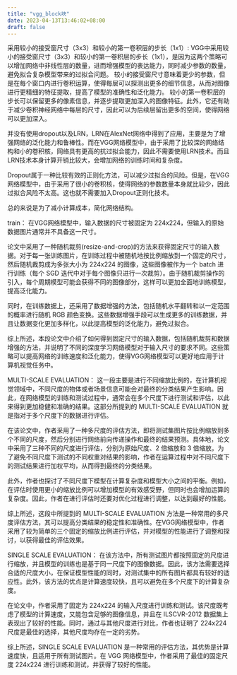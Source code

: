 ```yaml
---
title: "vgg_block块"
date: 2023-04-13T13:46:02+08:00
draft: false
---
```


采用较小的接受窗尺寸（3x3）和较小的第一卷积层的步长（1x1）:
VGG中采用较小的接受窗尺寸（3x3）和较小的第一卷积层的步长（1x1），是因为这两个策略可以增加网络中非线性层的数量，进而增强模型的表达能力，同时减少参数的数量，避免拟合复杂模型带来的过拟合问题。
较小的接受窗尺寸意味着更少的参数，但是在每个窗口内进行卷积运算，使得每层可以探测出更多的细节信息，从而对图像进行更精细的特征提取，提高了模型的准确性和泛化能力。
较小的第一卷积层的步长可以保留更多的像素信息，并逐步提取更加深入的图像特征。此外，它还有助于减少卷积神经网络中每层的尺寸，因此可以为后续层留出更多的空间，使得网络可以更加深入。

并没有使用dropout以及LRN，LRN在AlexNet网络中得到了应用，主要是为了增强网络的泛化能力和鲁棒性。而在VGG网络模型中，由于采用了比较深的网络结构和小的卷积核，网络具有更高的抗过拟合能力，因此不需要使用LRN技术。而且LRN技术本身计算开销比较大，会增加网络的训练时间和复杂度。

Dropout属于一种比较有效的正则化方法，可以减少过拟合的风险。但是，在VGG网络模型中，由于采用了很小的卷积核，使得网络的参数数量本身就比较少，因此过拟合风险不太高。这也就不需要加入Dropout正则化技术。

总的来说是为了减小计算成本，简化网络结构。

train：
在VGG网络模型中，输入数据的尺寸被固定为 224x224，但输入的原始数据图片通常并不具备这一尺寸。

论文中采用了一种随机裁剪(resize-and-crop)的方法来获得固定尺寸的输入数据。对于每一张训练图片，在训练过程中被随机地按比例缩放到一个固定的尺寸，然后随机裁剪成为多张大小为 224x224 的图像，这些图像被作为一个 batch 进行训练（每个 SGD 迭代中对于每个图像只进行一次裁剪）。由于随机裁剪操作的引入，每个周期模型可能会获得不同的图像部分，这样可以更加全面地训练模型，提高泛化能力。

同时，在训练数据上，还采用了数据增强的方法，包括随机水平翻转和以一定范围的概率进行随机 RGB 颜色变换。这些数据增强手段可以生成更多的训练数据，并且让数据变化更加多样化，以此提高模型的泛化能力，避免过拟合。

综上所述，本段论文中介绍了如何得到固定尺寸的输入数据，包括随机裁剪和数据增强的方法，并说明了不同的深度学习网络模型对于输入尺寸的要求不同。这些策略可以提高网络的训练速度和泛化能力，使得VGG网络模型可以更好地应用于计算机视觉任务中。


MULTI-SCALE EVALUATION：
这一段主要是进行不同缩放比例的，在计算机视觉领域中，不同尺度的物体或者场景信息可能会对最终的分类结果产生影响。因此，在网络模型的训练和测试过程中，通常会在多个尺度下进行测试和评估，以此来得到更加稳健和准确的结果。这部分所提到的 MULTI-SCALE EVALUATION 就是指对于多个尺度下的数据进行评估。

在该论文中，作者采用了一种多尺度的评估方法，即将测试集图片按比例缩放到多个不同的尺度，然后分别进行网络前向传递操作和最终的结果预测。具体地，论文中采用了三种不同的尺度进行评估，分别为原始尺度、2 倍缩放和 3 倍缩放。为了避免不同尺度下测试的不同权重对结果的影响，作者在运算过程中对不同尺度下的测试结果进行加权平均，从而得到最终的分类结果。

此外，作者也探讨了不同尺度下模型在计算复杂度和模型大小之间的平衡。例如，在评估时使用更小的缩放比例可以增加模型的有效感受野，但同时也会增加运算的复杂度。因此，作者在进行评估时还要对优化过程进行调整，以达到最好的性能。

综上所述，这段中所提到的 MULTI-SCALE EVALUATION 方法是一种常用的多尺度评估方法，其可以提高分类结果的稳定性和准确性。在VGG网络模型中，作者采用了较为简单的三个固定的缩放比例进行评估，并对模型的性能进行了调整和探讨，以获得最佳的评估效果。

SINGLE SCALE EVALUATION：
在该方法中，所有测试图片都按照固定的尺度进行缩放，并且模型的训练也是基于同一尺度下的图像数据。因此，该方法需要选择合适的尺度大小，在保证模型性能的同时，对测试集中的所有图片都具有较好的适应性。此外，该方法的优点是计算速度较快，且可以避免在多个尺度下的计算复杂度。

在论文中，作者采用了固定为 224x224 的输入尺度进行训练和测试。该尺度既考虑了模型的计算速度，又能包含足够的图像信息，并且在 ILSCVR-2012 数据集上表现出了较好的性能。同时，通过与其他尺度进行对比，作者也证明了 224x224 尺度是最佳的选择，其他尺度均存在一定的劣势。

综上所述，SINGLE SCALE EVALUATION 是一种常用的评估方法，其优势是计算速度快，且适用于所有测试图片。在 VGG 网络模型中，作者采用了最佳的固定尺度 224x224 进行训练和测试，并获得了较好的性能。